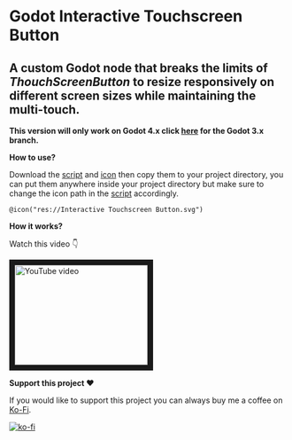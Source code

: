 # Godot Interactive Touchscreen Button
## A custom Godot node that breaks the limits of *ThouchScreenButton* to resize responsively on different screen sizes while maintaining the multi-touch.

**This version will only work on Godot 4.x click [here](https://github.com/Mustache-Games/Godot-Interactive-Touchscreen-Button/tree/Godot-Interactive-Touchscreen-Button-Godot-3.x) for the Godot 3.x branch.**

**How to use?**

Download the [script](https://github.com/Mustache-Games/Godot-Interactive-Touchscreen-Button/blob/main/interactive_touchscreen_button.gd) and [icon](https://github.com/Mustache-Games/Godot-Interactive-Touchscreen-Button/blob/main/Interactive%20Touchscreen%20Button.svg) then copy them to your project directory, you can put them anywhere inside your project directory but make sure to change the icon path in the [script](https://github.com/Mustache-Games/Godot-Interactive-Touchscreen-Button/blob/main/interactive_touchscreen_button.gd) accordingly.

`@icon("res://Interactive Touchscreen Button.svg")`

**How it works?**

Watch this video 👇

<a href="http://www.youtube.com/watch?feature=player_embedded&v=mdNc1ZAJQpM
" target="_blank"><img src="http://img.youtube.com/vi/mdNc1ZAJQpM/0.jpg" 
alt="YouTube video" width="240" height="180" border="10" /></a>

**Support this project ♥️**

If you would like to support this project you can always buy me a coffee on [Ko-Fi](https://ko-fi.com/mustachegames).

[![ko-fi](https://ko-fi.com/img/githubbutton_sm.svg)](https://ko-fi.com/O5O4HGGSK)
